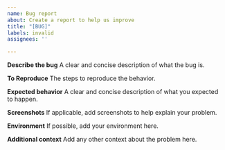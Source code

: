 ```yaml
---
name: Bug report
about: Create a report to help us improve
title: "[BUG]"
labels: invalid
assignees: ''

---
```


**Describe the bug**
A clear and concise description of what the bug is.

**To Reproduce**
The steps to reproduce the behavior.

**Expected behavior**
A clear and concise description of what you expected to happen.

**Screenshots**
If applicable, add screenshots to help explain your problem.

**Environment**
If possible, add your environment here.

**Additional context**
Add any other context about the problem here.
